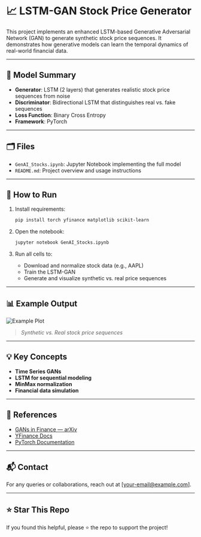 # 📈 LSTM-GAN Stock Price Generator

This project implements an enhanced LSTM-based Generative Adversarial Network (GAN) to generate synthetic stock price sequences. It demonstrates how generative models can learn the temporal dynamics of real-world financial data.

---

## 🧠 Model Summary

- **Generator**: LSTM (2 layers) that generates realistic stock price sequences from noise
- **Discriminator**: Bidirectional LSTM that distinguishes real vs. fake sequences
- **Loss Function**: Binary Cross Entropy
- **Framework**: PyTorch

---

## 🗂️ Files

- `GenAI_Stocks.ipynb`: Jupyter Notebook implementing the full model
- `README.md`: Project overview and usage instructions

---

## 🚀 How to Run

1. Install requirements:
    ```bash
    pip install torch yfinance matplotlib scikit-learn
    ```

2. Open the notebook:
    ```bash
    jupyter notebook GenAI_Stocks.ipynb
    ```

3. Run all cells to:
    - Download and normalize stock data (e.g., AAPL)
    - Train the LSTM-GAN
    - Generate and visualize synthetic vs. real price sequences

---

## 📊 Example Output

![Example Plot](https://upload.wikimedia.org/wikipedia/commons/thumb/3/3c/Line_chart_example.svg/800px-Line_chart_example.svg.png)

> *Synthetic vs. Real stock price sequences*

---

## 💡 Key Concepts

- **Time Series GANs**
- **LSTM for sequential modeling**
- **MinMax normalization**
- **Financial data simulation**

---

## 📎 References

- [GANs in Finance — arXiv](https://arxiv.org/abs/1906.01253)
- [YFinance Docs](https://pypi.org/project/yfinance/)
- [PyTorch Documentation](https://pytorch.org/docs/stable/index.html)

---

## 📬 Contact

For any queries or collaborations, reach out at [your-email@example.com].

---

## ⭐ Star This Repo

If you found this helpful, please ⭐ the repo to support the project!
